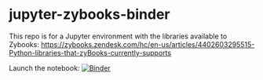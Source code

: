 # jupyter-zybooks-binder

This repo is for a Jupyter environment with the libraries available to Zybooks: https://zybooks.zendesk.com/hc/en-us/articles/4402603295515-Python-libraries-that-zyBooks-currently-supports

Launch the notebook: [![Binder](https://mybinder.org/badge_logo.svg)](https://mybinder.org/v2/gh/gondree/jupyter-zybooks-binder/HEAD?filepath=demo.ipynb)


